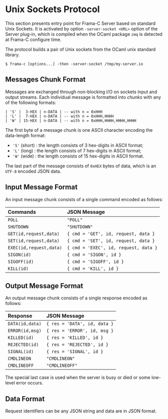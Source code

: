 # Unix Sockets Protocol

This section presents entry point for Frama-C Server based on standard Unix
Sockets.  It is activated by option `-server-socket <URL>` option of the Server
plug-in, which is compiled when the OCaml package `zmq` is detected at Frama-C
configure time.

The protocol builds a pair of Unix sockets from the OCaml unix standard library.

```shell
$ frama-c [options...] -then -server-socket /tmp/my-server.io
```

## Messages Chunk Format

Messages are exchanged through non-blocking I/O on sockets input and output streams.
Each individual message is formatted into _chunks_ with any of the following formats:

    | 'S' |  3-HEX | n-DATA | -- with n = 0xHHH
    | 'L' |  7-HEX | n-DATA | -- with n = 0xHHH,HHHH
    | 'W' | 15-HEX | n-DATA | -- with n = 0xHHH,HHHH,HHHH,HHHH

The first byte of a message chunk is one ASCII character encoding the data-length format:
- `'S'` (short) : the length consists of 3 hex-digits in ASCII format;
- `'L'` (long) : the length consists of 7 hex-digits in ASCII format;
- `'W'` (wide) : the length consists of 15 hex-digits in ASCII format.

The last part of the message consists of `0xHEX` bytes of data, which is an `UTF-8`
encoded JSON data.

## Input Message Format

An input message chunk consists of a single command encoded as follows:

| Commands | JSON Message |
|:--------|:--------------|
| `POLL` | `"POLL"` |
| `SHUTDOWN` | `"SHUTDOWN"` |
| `GET(id,request,data)`  | `{ cmd = 'GET', id, request, data }` |
| `SET(id,request,data)`  | `{ cmd = 'SET', id, request, data }` |
| `EXEC(id,request,data)` | `{ cmd = 'EXEC', id, request, data }` |
| `SIGON(id)`  | `{ cmd = 'SIGON', id }` |
| `SIGOFF(id)` | `{ cmd = 'SIGOFF', id }` |
| `KILL(id)`   | `{ cmd = 'KILL', id }` |

## Output Message Format

An output message chunk consists of a single response encoded as follows:

| Response | JSON Message |
|:--------|:--------------|
| `DATA(id,data)` | `{ res = 'DATA', id, data }` |
| `ERROR(id,msg)` | `{ res = 'ERROR', id, msg }` |
| `KILLED(id)` | `{ res = 'KILLED', id }` |
| `REJECTED(id)` | `{ res = 'REJECTED', id }` |
| `SIGNAL(id)`   | `{ res = 'SIGNAL', id }` |
| `CMDLINEON` | `"CMDLINEON"` |
| `CMDLINEOFF` | `"CMDLINEOFF"` |

The special last case is used when the server is busy or died or some low-level
error occurs.

## Data Format

Request identifiers can be any JSON string and data are in JSON format.
